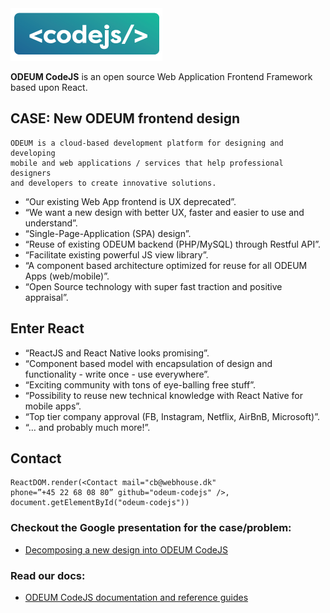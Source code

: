 <a href="https://github.com/odeum/odeum-codejs">
  <img alt="ODEUM CodeJS" src="./docs/assets/codejs_logo.png" />
</a>
<br />

**ODEUM CodeJS** is an open source Web Application Frontend Framework based upon React.

## CASE: New ODEUM frontend design

```
ODEUM is a cloud-based development platform for designing and developing 
mobile and web applications / services that help professional designers 
and developers to create innovative solutions.
```

* “Our existing Web App frontend is UX deprecated”.
* “We want a new design with better UX, faster and easier to use and understand”.
* “Single-Page-Application (SPA) design”.
* “Reuse of existing ODEUM backend (PHP/MySQL) through Restful API”.
* “Facilitate existing powerful JS view library”.
* “A component based architecture optimized for reuse for all ODEUM Apps (web/mobile)”.
* “Open Source technology with super fast traction and positive appraisal”.

## Enter React

* “ReactJS and React Native looks promising”.
* “Component based model with encapsulation of design and functionality - write once - use everywhere”.
* “Exciting community with tons of eye-balling free stuff”.
* “Possibility to reuse new technical knowledge with React Native for mobile apps”.
* “Top tier company approval (FB, Instagram, Netflix, AirBnB, Microsoft)”.
* “… and probably much more!”.

## Contact

```
ReactDOM.render(<Contact mail="cb@webhouse.dk" 
phone=”+45 22 68 08 80” github="odeum-codejs" />, 
document.getElementById("odeum-codejs"))
```

### Checkout the Google presentation for the case/problem:

* <a href="http://bit.ly/2kt6mpR" target="_blank">Decomposing a new design into ODEUM CodeJS</a>

### Read our docs:

* <a href="./docs/Intro.md" target="_blank">ODEUM CodeJS documentation and reference guides</a>
